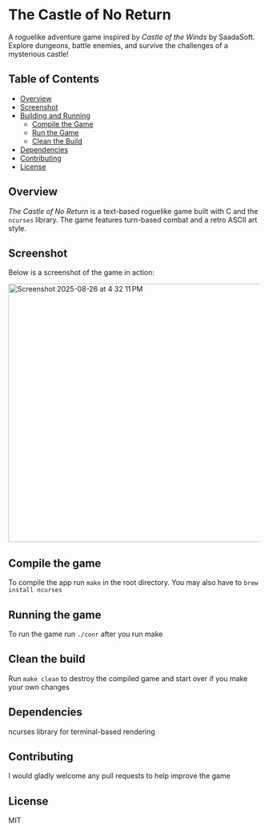 # The Castle of No Return

A roguelike adventure game inspired by *Castle of the Winds* by SaadaSoft. Explore dungeons, battle enemies, and survive the challenges of a mysterious castle!

## Table of Contents
- [Overview](#overview)
- [Screenshot](#screenshot)
- [Building and Running](#building-and-running)
  - [Compile the Game](#compile-the-game)
  - [Run the Game](#run-the-game)
  - [Clean the Build](#clean-the-build)
- [Dependencies](#dependencies)
- [Contributing](#contributing)
- [License](#license)

## Overview
*The Castle of No Return* is a text-based roguelike game built with C and the `ncurses` library. The game features turn-based combat and a retro ASCII art style.

## Screenshot
Below is a screenshot of the game in action:

<img width="625" height="516" alt="Screenshot 2025-08-26 at 4 32 11 PM" src="https://github.com/user-attachments/assets/d06b34b2-567d-4df4-aa82-a6188cc22da3" />

## Compile the game
To compile the app run `make` in the root directory. You may also have to `brew install ncurses`

## Running the game
To run the game run `./conr` after you run make

## Clean the build
Run `make clean` to destroy the compiled game and start over if you make your own changes

## Dependencies
ncurses library for terminal-based rendering

## Contributing
I would gladly welcome any pull requests to help improve the game

## License
MIT

